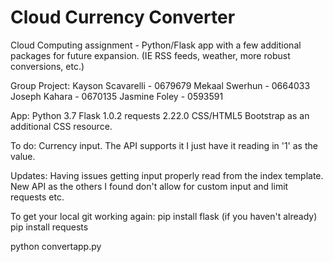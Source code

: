 # Cloud Currency Converter
Cloud Computing assignment - Python/Flask app with a few additional packages for future expansion. (IE RSS feeds, weather, more robust conversions, etc.)  
 
Group Project:
Kayson Scavarelli - 0679679
Mekaal Swerhun - 0664033
Joseph Kahara - 0670135
Jasmine Foley - 0593591 

App:
Python 3.7
Flask 1.0.2
requests 2.22.0
CSS/HTML5
Bootstrap as an additional CSS resource.

To do:
Currency input. The API supports it I just have it reading in '1' as the value.

Updates:
Having issues getting input properly read from the index template. New API as the others I found don't allow for custom input and limit requests etc.

To get your local git working again:
 pip install flask (if you haven't already)
 pip install requests

 python convertapp.py


